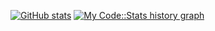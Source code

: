 [![GitHub stats](https://github-readme-stats.vercel.app/api?username=semolik&show_icons=true&count_private=true&theme=dark)](https://github.com/semolik/semolik)
[![My Code::Stats history graph](https://codestats-readme.wegfan.cn/history-graph/semolik?bg_color=151515&text_color=fafafa)](https://codestats.net/users/semolik)
